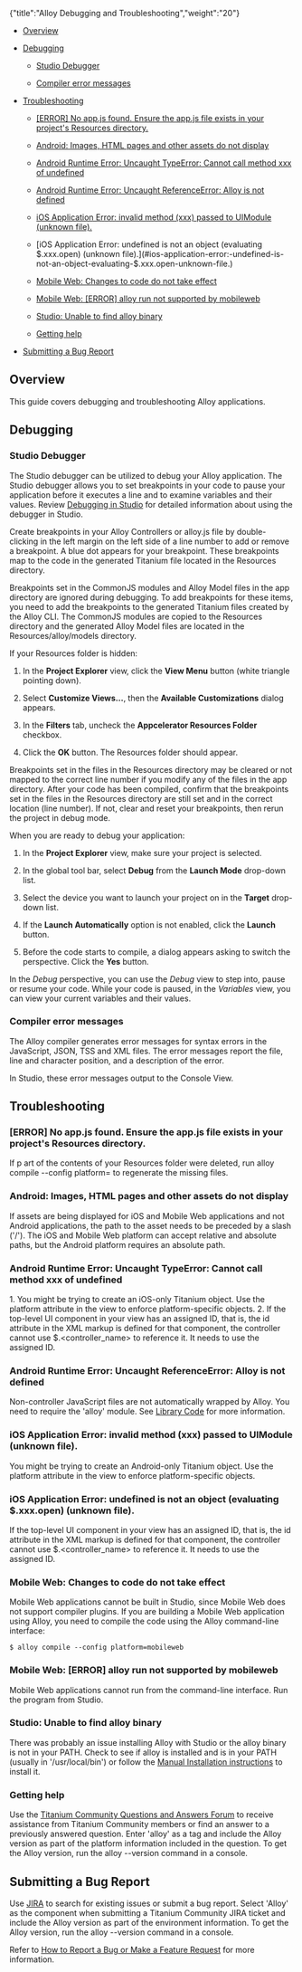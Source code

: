 {"title":"Alloy Debugging and Troubleshooting","weight":"20"}

* [Overview](#overview)

* [Debugging](#debugging)

    * [Studio Debugger](#studio-debugger)

    * [Compiler error messages](#compiler-error-messages)

* [Troubleshooting](#troubleshooting)

    * [\[ERROR\] No app.js found. Ensure the app.js file exists in your project's Resources directory.](#[error]-no-app.js-found.-ensure-the-app.js-file-exists-in-your-project's-resources-directory.)

    * [Android: Images, HTML pages and other assets do not display](#android:-images,-html-pages-and-other-assets-do-not-display)

    * [Android Runtime Error: Uncaught TypeError: Cannot call method xxx of undefined](#android-runtime-error:-uncaught-typeerror:-cannot-call-method-xxx-of-undefined)

    * [Android Runtime Error: Uncaught ReferenceError: Alloy is not defined](#android-runtime-error:-uncaught-referenceerror:-alloy-is-not-defined)

    * [iOS Application Error: invalid method (xxx) passed to UIModule (unknown file).](#ios-application-error:-invalid-method-xxx-passed-to-uimodule-unknown-file.)

    * [iOS Application Error: undefined is not an object (evaluating $.xxx.open) (unknown file).](#ios-application-error:-undefined-is-not-an-object-evaluating-$.xxx.open-unknown-file.)

    * [Mobile Web: Changes to code do not take effect](#mobile-web:-changes-to-code-do-not-take-effect)

    * [Mobile Web: \[ERROR\] alloy run not supported by mobileweb](#mobile-web:-[error]-alloy-run-not-supported-by-mobileweb)

    * [Studio: Unable to find alloy binary](#studio:-unable-to-find-alloy-binary)

    * [Getting help](#getting-help)

* [Submitting a Bug Report](#submitting-a-bug-report)

## Overview

This guide covers debugging and troubleshooting Alloy applications.

## Debugging

### Studio Debugger

The Studio debugger can be utilized to debug your Alloy application. The Studio debugger allows you to set breakpoints in your code to pause your application before it executes a line and to examine variables and their values. Review [Debugging in Studio](/docs/appc/Titanium_SDK/Titanium_SDK_How-tos/Debugging_and_Profiling/Debugging_in_Studio/) for detailed information about using the debugger in Studio.

Create breakpoints in your Alloy Controllers or alloy.js file by double-clicking in the left margin on the left side of a line number to add or remove a breakpoint. A blue dot appears for your breakpoint. These breakpoints map to the code in the generated Titanium file located in the Resources directory.

Breakpoints set in the CommonJS modules and Alloy Model files in the app directory are ignored during debugging. To add breakpoints for these items, you need to add the breakpoints to the generated Titanium files created by the Alloy CLI. The CommonJS modules are copied to the Resources directory and the generated Alloy Model files are located in the Resources/alloy/models directory.

If your Resources folder is hidden:

1. In the  **Project Explorer** view, click the **View Menu** button (white triangle pointing down).

2. Select **Customize Views...**, then the **Available Customizations** dialog appears.

3. In the **Filters** tab, uncheck the **Appcelerator Resources Folder** checkbox.

4. Click the **OK** button. The Resources folder should appear.

Breakpoints set in the files in the Resources directory may be cleared or not mapped to the correct line number if you modify any of the files in the app directory. After your code has been compiled, confirm that the breakpoints set in the files in the Resources directory are still set and in the correct location (line number). If not, clear and reset your breakpoints, then rerun the project in debug mode.

When you are ready to debug your application:

1. In the **Project Explorer** view, make sure your project is selected.

2. In the global tool bar, select **Debug** from the **Launch Mode** drop-down list.

3. Select the device you want to launch your project on in the **Target** drop-down list.

4. If the **Launch Automatically** option is not enabled, click the **Launch** button.

5. Before the code starts to compile, a dialog appears asking to switch the perspective. Click the **Yes** button.

In the _Debug_ perspective, you can use the _Debug_ view to step into, pause or resume your code. While your code is paused, in the _Variables_ view, you can view your current variables and their values.

### Compiler error messages

The Alloy compiler generates error messages for syntax errors in the JavaScript, JSON, TSS and XML files. The error messages report the file, line and character position, and a description of the error.

In Studio, these error messages output to the Console View.

## Troubleshooting

### \[ERROR\] No app.js found. Ensure the app.js file exists in your project's Resources directory.

If p art of the contents of your Resources folder were deleted, run alloy compile --config platform=<platform> to regenerate the missing files.

### Android: Images, HTML pages and other assets do not display

If assets are being displayed for iOS and Mobile Web applications and not Android applications, the path to the asset needs to be preceded by a slash ('/'). The iOS and Mobile Web platform can accept relative and absolute paths, but the Android platform requires an absolute path.

### Android Runtime Error: Uncaught TypeError: Cannot call method xxx of undefined

1\. You might be trying to create an iOS-only Titanium object. Use the platform attribute in the view to enforce platform-specific objects.
2\. If the top-level UI component in your view has an assigned ID, that is, the id attribute in the XML markup is defined for that component, the controller cannot use $.<controller\_name> to reference it. It needs to use the assigned ID.

### Android Runtime Error: Uncaught ReferenceError: Alloy is not defined

Non-controller JavaScript files are not automatically wrapped by Alloy. You need to require the 'alloy' module. See [Library Code](/docs/appc/Alloy_Framework/Alloy_Guide/Alloy_Controllers/#LibraryCodeandCommonJSModules) for more information.

### iOS Application Error: invalid method (xxx) passed to UIModule (unknown file).

You might be trying to create an Android-only Titanium object. Use the platform attribute in the view to enforce platform-specific objects.

### iOS Application Error: undefined is not an object (evaluating $.xxx.open) (unknown file).

If the top-level UI component in your view has an assigned ID, that is, the id attribute in the XML markup is defined for that component, the controller cannot use $.<controller\_name> to reference it. It needs to use the assigned ID.

### Mobile Web: Changes to code do not take effect

Mobile Web applications cannot be built in Studio, since Mobile Web does not support compiler plugins. If you are building a Mobile Web application using Alloy, you need to compile the code using the Alloy command-line interface:

```
$ alloy compile --config platform=mobileweb
```

### Mobile Web: \[ERROR\] alloy run not supported by mobileweb

Mobile Web applications cannot run from the command-line interface. Run the program from Studio.

### Studio: Unable to find alloy binary

There was probably an issue installing Alloy with Studio or the alloy binary is not in your PATH. Check to see if alloy is installed and is in your PATH (usually in '/usr/local/bin') or follow the [Manual Installation instructions](/docs/appc/Alloy_Framework/Alloy_Getting_Started/#command-line-interface-installation) to install it.

### Getting help

Use the [Titanium Community Questions and Answers Forum](https://developer.axway.com/develop-apps#DevelopApps_Engage) to receive assistance from Titanium Community members or find an answer to a previously answered question. Enter 'alloy' as a tag and include the Alloy version as part of the platform information included in the question. To get the Alloy version, run the alloy --version command in a console.

## Submitting a Bug Report

Use [JIRA](http://jira.appcelerator.org/) to search for existing issues or submit a bug report. Select 'Alloy' as the component when submitting a Titanium Community JIRA ticket and include the Alloy version as part of the environment information. To get the Alloy version, run the alloy --version command in a console.

Refer to [How to Report a Bug or Make a Feature Request](/docs/appc/Titanium_SDK/Titanium_SDK_Guide/Contributing_to_Titanium/How_to_Report_a_Bug_or_Make_a_Feature_Request/) for more information.
